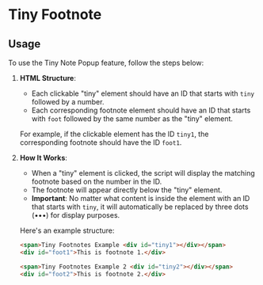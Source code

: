 # Tiny Footnote


## Usage

To use the Tiny Note Popup feature, follow the steps below:

1. **HTML Structure**:
   - Each clickable "tiny" element should have an ID that starts with `tiny` followed by a number.
   - Each corresponding footnote element should have an ID that starts with `foot` followed by the same number as the "tiny" element.
   
   For example, if the clickable element has the ID `tiny1`, the corresponding footnote should have the ID `foot1`.

2. **How It Works**:
   - When a "tiny" element is clicked, the script will display the matching footnote based on the number in the ID.
   - The footnote will appear directly below the "tiny" element.
   - **Important**: No matter what content is inside the element with an ID that starts with `tiny`, it will automatically be replaced by three dots (•••) for display purposes.
   
   Here's an example structure:
   
   ```html
   <span>Tiny Footnotes Example <div id="tiny1"></div></span>
   <div id="foot1">This is footnote 1.</div>
   
   <span>Tiny Footnotes Example 2 <div id="tiny2"></div></span>
   <div id="foot2">This is footnote 2.</div>
